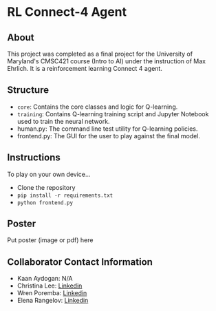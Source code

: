 # RL Connect-4 Agent

## About
This project was completed as a final project for the University of Maryland's CMSC421 course (Intro to AI) under the instruction of Max Ehrlich. It is a reinforcement learning Connect 4 agent.

## Structure
- `core`: Contains the core classes and logic for Q-learning.
- `training`: Contains Q-learning training script and Jupyter Notebook used to train the neural network.
- human.py: The command line test utility for Q-learning policies.
- frontend.py: The GUI for the user to play against the final model.

## Instructions
To play on your own device...
- Clone the repository
- `pip install -r requirements.txt`
- `python frontend.py`

## Poster
Put poster (image or pdf) here

## Collaborator Contact Information
- Kaan Aydogan: N/A
- Christina Lee: [Linkedin](https://www.linkedin.com/in/christinalee5155/)
- Wren Poremba: [Linkedin](https://www.linkedin.com/in/wrenporemba/)
- Elena Rangelov: [Linkedin](https://www.linkedin.com/in/elena-rangelov/)
